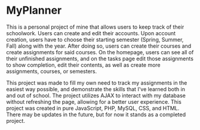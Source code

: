 # MyPlanner
This is a personal project of mine that allows users to keep track of their schoolwork. Users can create and edit their accounts. Upon account creation, users have to choose their starting semester (Spring, Summer, Fall) along with the year. After doing so, users can create their courses and create assignments for said courses. On the homepage, users can see all of their unfinished assignments, and on the tasks page edit those assignments to show completion, edit their contents, as well as create more assignments, courses, or semesters.

This project was made to fill my own need to track my assignments in the easiest way possible, and demonstrate the skills that I've learned both in and out of school. The project utilizes AJAX to interact with my database without refreshing the page, allowing for a better user experience. This project was created in pure JavaScript, PHP, MySQL, CSS, and HTML. There may be updates in the future, but for now it stands as a completed project.
